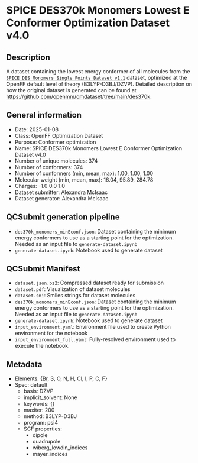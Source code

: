 # SPICE DES370k Monomers Lowest E Conformer Optimization Dataset v4.0

## Description
A dataset containing the lowest energy conformer of all molecules from the [`SPICE DES Monomers Single Points Dataset v1.1`](https://github.com/openforcefield/qca-dataset-submission/tree/master/submissions/2021-11-15-QMDataset-DES-monomers-single-points) dataset, optimized at the OpenFF default level of theory (B3LYP-D3BJ/DZVP). Detailed description on how the original dataset is generated can be found at https://github.com/openmm/qmdataset/tree/main/des370k.

## General information
* Date: 2025-01-08
* Class: OpenFF Optimization Dataset
* Purpose: Conformer optimization
* Name: SPICE DES370k Monomers Lowest E Conformer Optimization Dataset v4.0
* Number of unique molecules: 374
* Number of conformers: 374
* Number of conformers (min, mean, max): 1.00, 1.00, 1.00
* Molecular weight (min, mean, max): 16.04, 95.89, 284.78
* Charges: -1.0 0.0 1.0
* Dataset submitter: Alexandra McIsaac
* Dataset generator: Alexandra McIsaac

## QCSubmit generation pipeline
* `des370k_monomers_minEconf.json`: Dataset containing the minimum energy conformers to use as a starting point for the optimization. Needed as an input file to `generate-dataset.ipynb`
* `generate-dataset.ipynb`: Notebook used to generate dataset

## QCSubmit Manifest
* `dataset.json.bz2`: Compressed dataset ready for submission
* `dataset.pdf`: Visualization of dataset molecules
* `dataset.smi`: Smiles strings for dataset molecules
* `des370k_monomers_minEconf.json`: Dataset containing the minimum energy conformers to use as a starting point for the optimization. Needed as an input file to `generate-dataset.ipynb`
* `generate-dataset.ipynb`: Notebook used to generate dataset
* `input_environment.yaml`: Environment file used to create Python environment for the notebook
* `input_environment_full.yaml`: Fully-resolved environment used to execute the notebook.

## Metadata
* Elements: {Br, S, O, N, H, Cl, I, P, C, F}
* Spec: default
  * basis: DZVP
  * implicit_solvent: None
  * keywords: {}
  * maxiter: 200
  * method: B3LYP-D3BJ
  * program: psi4
  * SCF properties:
    * dipole
    * quadrupole
    * wiberg_lowdin_indices
    * mayer_indices